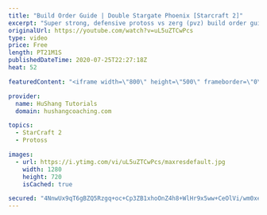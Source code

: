 ```yaml
---
title: "Build Order Guide | Double Stargate Phoenix [Starcraft 2]"
excerpt: "Super strong, defensive protoss vs zerg (pvz) build order guide. This opening is going to give you incredible map control over zerg in the mid-game, letting you scout exactly what is coming your way and making it easy to feel in control of the game. This build also completely owns mutalisk transitions"
originalUrl: https://youtube.com/watch?v=uL5uZTCwPcs
type: video
price: Free
length: PT21M1S
publishedDateTime: 2020-07-25T22:27:18Z
heat: 52

featuredContent: "<iframe width=\"800\" height=\"500\" frameborder=\"0\" src=\"https://www.youtube.com/embed/uL5uZTCwPcs\" allow=\"accelerometer; autoplay; encrypted-media; gyroscope; picture-in-picture\" allowfullscreen></iframe>"

provider:
  name: HuShang Tutorials
  domain: hushangcoaching.com

topics:
  - StarCraft 2
  - Protoss

images:
  - url: https://i.ytimg.com/vi/uL5uZTCwPcs/maxresdefault.jpg
    width: 1280
    height: 720
    isCached: true

secured: "4NnwUx9qT6gBZQ5Rzgq+oc+Cp3ZB1xhoOnZ4h8+WlHr9x5ww+CeOlVi/wm0xewcbOjrP4kzUISUaHEYYHfh/0TamJpeUOpFXoPGcmkTZ4WP4CD07hfQfPRbGcVe/Fy+AsiE0/KMUsxs76s5ZPLm3/qgIM7OJkpXUQjap8iYnDqubUaVmR+c3ZnPA/nePAREHIm6fVvaVMo5URcdQ4N6holSsYCgODVWoPpyBgs+YPqxGdKlofZllxXM7ZbBHxMYmDQX+XVWSy/RayRgV0wrqZB2TAJH59I464ArqtkFM1UHkXg0fyKaXeNc3cNQ+X/SaNSgUxI9Y5QrMEbOqIYgoimheZrG3nJox1fdA0AXHl7Y1yNgwBAPPmhNcEyRLNXhpIrz9Vff87SYqPgDeX/duF7C5dYyHcAPK6Kvl8JlSjxE=;eq2GeCob+1iYhJjKRGY+hg=="
---
```


